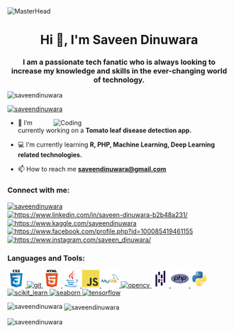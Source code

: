 <img src="https://i.pinimg.com/originals/f8/90/41/f8904199504633d77c3d27f869923c47.gif" alt="MasterHead">

<h1 align="center">Hi 👋, I'm Saveen Dinuwara</h1>
<h3 align="center">I am a passionate tech fanatic who is always looking to increase my knowledge and skills in the ever-changing world of technology.</h3>

<p align="left"> <img src="https://komarev.com/ghpvc/?username=saveendinuwara&label=Profile%20views&color=0e75b6&style=flat" alt="saveendinuwara" /> </p>

<p align="left"> <a href="https://twitter.com/saveendinuwara" target="blank"><img src="https://img.shields.io/twitter/follow/saveendinuwara?logo=twitter&style=for-the-badge" alt="saveendinuwara" /></a> </p>

<img align="right" alt="Coding" width="400" src=https://i.pinimg.com/originals/54/c9/af/54c9af226721e95539a5cd9592d635bb.gif>

- 🍅 I’m currently working on a **Tomato leaf disease detection app.**

- 💻 I’m currently learning **R, PHP, Machine Learning, Deep Learning related technologies.**

- 📫 How to reach me **saveendinuwara@gmail.com**

<h3 align="left">Connect with me:</h3>
<p align="left">
<a href="https://twitter.com/saveendinuwara" target="blank"><img align="center" src="https://raw.githubusercontent.com/rahuldkjain/github-profile-readme-generator/master/src/images/icons/Social/twitter.svg" alt="saveendinuwara" height="30" width="40" /></a>
<a href="https://linkedin.com/in/https://www.linkedin.com/in/saveen-dinuwara-b2b48a231/" target="blank"><img align="center" src="https://raw.githubusercontent.com/rahuldkjain/github-profile-readme-generator/master/src/images/icons/Social/linked-in-alt.svg" alt="https://www.linkedin.com/in/saveen-dinuwara-b2b48a231/" height="30" width="40" /></a>
<a href="https://kaggle.com/https://www.kaggle.com/saveendinuwara" target="blank"><img align="center" src="https://raw.githubusercontent.com/rahuldkjain/github-profile-readme-generator/master/src/images/icons/Social/kaggle.svg" alt="https://www.kaggle.com/saveendinuwara" height="30" width="40" /></a>
<a href="https://fb.com/https://www.facebook.com/profile.php?id=100085419461155" target="blank"><img align="center" src="https://raw.githubusercontent.com/rahuldkjain/github-profile-readme-generator/master/src/images/icons/Social/facebook.svg" alt="https://www.facebook.com/profile.php?id=100085419461155" height="30" width="40" /></a>
<a href="https://instagram.com/https://www.instagram.com/saveen_dinuwara/" target="blank"><img align="center" src="https://raw.githubusercontent.com/rahuldkjain/github-profile-readme-generator/master/src/images/icons/Social/instagram.svg" alt="https://www.instagram.com/saveen_dinuwara/" height="30" width="40" /></a>
</p>

<h3 align="left">Languages and Tools:</h3>
<p align="left"> <a href="https://www.w3schools.com/css/" target="_blank" rel="noreferrer"> <img src="https://raw.githubusercontent.com/devicons/devicon/master/icons/css3/css3-original-wordmark.svg" alt="css3" width="40" height="40"/> </a> <a href="https://git-scm.com/" target="_blank" rel="noreferrer"> <img src="https://www.vectorlogo.zone/logos/git-scm/git-scm-icon.svg" alt="git" width="40" height="40"/> </a> <a href="https://www.w3.org/html/" target="_blank" rel="noreferrer"> <img src="https://raw.githubusercontent.com/devicons/devicon/master/icons/html5/html5-original-wordmark.svg" alt="html5" width="40" height="40"/> </a> <a href="https://www.java.com" target="_blank" rel="noreferrer"> <img src="https://raw.githubusercontent.com/devicons/devicon/master/icons/java/java-original.svg" alt="java" width="40" height="40"/> </a> <a href="https://developer.mozilla.org/en-US/docs/Web/JavaScript" target="_blank" rel="noreferrer"> <img src="https://raw.githubusercontent.com/devicons/devicon/master/icons/javascript/javascript-original.svg" alt="javascript" width="40" height="40"/> </a> <a href="https://www.mysql.com/" target="_blank" rel="noreferrer"> <img src="https://raw.githubusercontent.com/devicons/devicon/master/icons/mysql/mysql-original-wordmark.svg" alt="mysql" width="40" height="40"/> </a> <a href="https://opencv.org/" target="_blank" rel="noreferrer"> <img src="https://www.vectorlogo.zone/logos/opencv/opencv-icon.svg" alt="opencv" width="40" height="40"/> </a> <a href="https://pandas.pydata.org/" target="_blank" rel="noreferrer"> <img src="https://raw.githubusercontent.com/devicons/devicon/2ae2a900d2f041da66e950e4d48052658d850630/icons/pandas/pandas-original.svg" alt="pandas" width="40" height="40"/> </a> <a href="https://www.php.net" target="_blank" rel="noreferrer"> <img src="https://raw.githubusercontent.com/devicons/devicon/master/icons/php/php-original.svg" alt="php" width="40" height="40"/> </a> <a href="https://www.python.org" target="_blank" rel="noreferrer"> <img src="https://raw.githubusercontent.com/devicons/devicon/master/icons/python/python-original.svg" alt="python" width="40" height="40"/> </a> <a href="https://scikit-learn.org/" target="_blank" rel="noreferrer"> <img src="https://upload.wikimedia.org/wikipedia/commons/0/05/Scikit_learn_logo_small.svg" alt="scikit_learn" width="40" height="40"/> </a> <a href="https://seaborn.pydata.org/" target="_blank" rel="noreferrer"> <img src="https://seaborn.pydata.org/_images/logo-mark-lightbg.svg" alt="seaborn" width="40" height="40"/> </a> <a href="https://www.tensorflow.org" target="_blank" rel="noreferrer"> <img src="https://www.vectorlogo.zone/logos/tensorflow/tensorflow-icon.svg" alt="tensorflow" width="40" height="40"/> </a> </p>

<p><img align="left" src="https://github-readme-stats.vercel.app/api/top-langs?username=saveendinuwara&show_icons=true&locale=en&layout=compact" alt="saveendinuwara" /></p>

<p>&nbsp;<img align="center" src="https://github-readme-stats.vercel.app/api?username=saveendinuwara&show_icons=true&locale=en" alt="saveendinuwara" /></p>

<p><img align="center" src="https://github-readme-streak-stats.herokuapp.com/?user=saveendinuwara&" alt="saveendinuwara" /></p>
